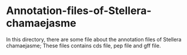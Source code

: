 # Annotation-files-of-Stellera-chamaejasme
In this directory, there are some file about the annotation files of Stellera chamaejasme; These files contains cds file, pep file and gff file.
